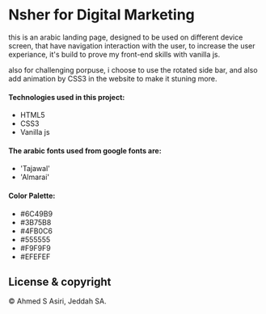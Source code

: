 # Nsher for Digital Marketing

this is an arabic landing page, designed to be used on different device screen, that have navigation interaction with the user, to increase the user experiance, it's build to prove my front-end skills with vanilla js.

also for challenging porpuse, i choose to use the rotated side bar, and also add animation by CSS3 in the website to make it stuning more.

#### Technologies used in this project:

- HTML5
- CSS3
- Vanilla js

#### The arabic fonts used from google fonts are:

- 'Tajawal'
- 'Almarai'

#### Color Palette:
- \#6C49B9
- \#3B75B8
- \#4FB0C6
- \#555555
- \#F9F9F9
- \#EFEFEF

## License & copyright 

© Ahmed S Asiri, Jeddah SA. 